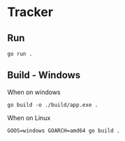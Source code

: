 # Tracker

## Run

```
go run .
```

## Build - Windows

When on windows

```
go build -o ./build/app.exe .
```

When on Linux

```
GOOS=windows GOARCH=amd64 go build .
```
